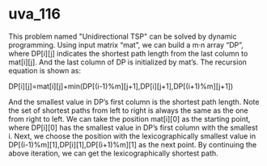 # uva_116

This problem named "Unidirectional TSP" can be solved by dynamic programming. Using input matrix “mat”, we can build a m·n array “DP”, where DP[i][j] indicates the shortest path length from the last column to mat[i][j]. And the last column of DP is initialized by mat’s. The recursion equation is shown as:    

  DP[i][j]=mat[i][j]+min⁡(DP[(i-1)%m][j+1],DP[i][j+1],DP[(i+1)%m][j+1])
  
And the smallest value in DP’s first column is the shortest path length. Note the set of shortest paths from left to right is always the same as the one from right to left. We can take the position mat[i][0] as the starting point, where DP[i][0] has the smallest value in DP’s first column with the smallest i. Next, we choose the position with the lexicographically smallest value in DP[(i-1)%m][1],DP[i][1],DP[(i+1)%m][1] as the next point. By continuing the above iteration, we can get the lexicographically shortest path.
